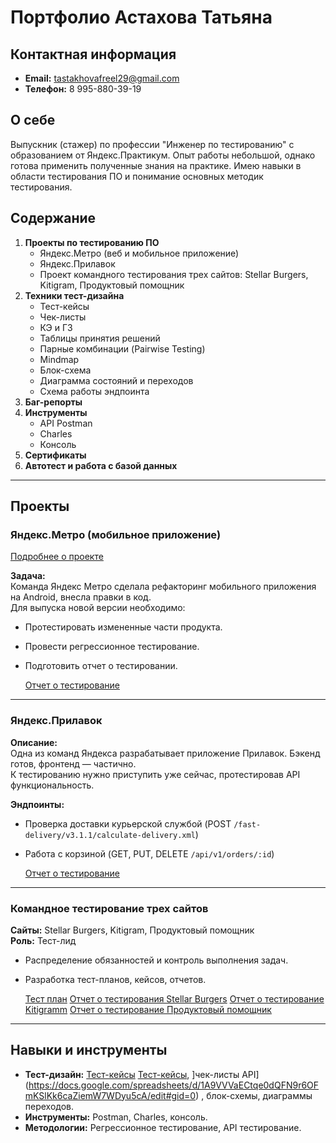 
# Портфолио Астахова Татьяна

## Контактная информация
- **Email:** tastakhovafreel29@gmail.com
- **Телефон:** 8 995-880-39-19

## О себе
Выпускник (стажер) по профессии "Инженер по тестированию" с образованием от Яндекс.Практикум. 
Опыт работы небольшой, однако готова применить полученные знания на практике. 
Имею навыки в области тестирования ПО и понимание основных методик тестирования.

## Содержание
1. **Проекты по тестированию ПО**
    - Яндекс.Метро (веб и мобильное приложение)
    - Яндекс.Прилавок
    - Проект командного тестирования трех сайтов: Stellar Burgers, Kitigram, Продуктовый помощник
2. **Техники тест-дизайна**
    - Тест-кейсы
    - Чек-листы
    - КЭ и ГЗ
    - Таблицы принятия решений
    - Парные комбинации (Pairwise Testing)
    - Mindmap
    - Блок-схема
    - Диаграмма состояний и переходов
    - Схема работы эндпоинта
3. **Баг-репорты**
4. **Инструменты**
    - API Postman
    - Charles
    - Консоль
5. **Сертификаты**
6. **Автотест и работа с базой данных**

---

## Проекты

### Яндекс.Метро (мобильное приложение)
[Подробнее о проекте](https://yandex.ru/metro/moscow?scheme_id=sc34974011)

**Задача:**  
Команда Яндекс Метро сделала рефакторинг мобильного приложения на Android, внесла правки в код.  
Для выпуска новой версии необходимо:
- Протестировать измененные части продукта.
- Провести регрессионное тестирование.
- Подготовить отчет о тестировании.

  [Отчет о тестирование](https://docs.google.com/document/d/1bDthY25zjpCf6SNNiP-FM-udMgAq0R-lGfK7NAPKOTg/edit?usp=sharing)
---

### Яндекс.Прилавок
**Описание:**  
Одна из команд Яндекса разрабатывает приложение Прилавок. Бэкенд готов, фронтенд — частично.  
К тестированию нужно приступить уже сейчас, протестировав API функциональность.

**Эндпоинты:**
- Проверка доставки курьерской службой (POST `/fast-delivery/v3.1.1/calculate-delivery.xml`)
- Работа с корзиной (GET, PUT, DELETE `/api/v1/orders/:id`)

  [Отчет о тестирование](https://docs.google.com/document/d/1byz1aNmtGzKr4frYm17j0g5M4DbtCCKmg1T1H3yNwwg/edit?usp=sharing)

---

### Командное тестирование трех сайтов
**Сайты:** Stellar Burgers, Kitigram, Продуктовый помощник  
**Роль:** Тест-лид  
- Распределение обязанностей и контроль выполнения задач.
- Разработка тест-планов, кейсов, отчетов.

  [Тест план](https://disk.yandex.ru/edit/disk/disk%2F%D0%97%D0%B0%D0%B4%D0%B0%D1%87%D0%B8%20Stellar%20Burgers.docx?sk=y49d1de9a9673c36c10a0d93341d177ea)
  [Отчет о тестирования Stellar Burgers](https://disk.yandex.ru/edit/disk/disk%2F%D0%9E%D1%82%D1%87%D0%B5%D1%82%20%D0%BE%20%D1%82%D0%B5%D1%81%D1%82%D0%B8%D1%80%D0%BE%D0%B2%D0%B0%D0%BD%D0%B8%D0%B8%20Stellar%20Burgers%2C%204-%D1%8F%20%D0%BA%D0%BE%D0%BC%D0%B0%D0%BD%D0%B4%D0%B0%2C%2019-%D1%8F%20%D0%BA%D0%BE%D0%B3%D0%BE%D1%80%D1%82%D0%B0%20%E2%80%94%205-%D0%B8%CC%86%20%D1%81%D0%BF%D1%80%D0%B8%D0%BD%D1%82.%20%D0%98%D0%BD%D0%B6%D0%B5%D0%BD%D0%B5%D1%80%20%D0%BF%D0%BE%20%D1%82%D0%B5%D1%81%D1%82%D0%B8%D1%80%D0%BE%D0%B2%D0%B0%D0%BD%D0%B8%D1%8E%20%D0%BF%D0%BB%D1%8E%D1%81.docx?sk=y49d1de9a9673c36c10a0d93341d177ea)
  [Отчет о тестирование Kitigramm](https://disk.yandex.ru/edit/d/pK-a8sbV5tNYIWKGuK0d8CPegnqahzm72s0qoIz-cKg6eU5BeGVkU1hFQQ)
  [Отчет о тестирование Продуктовый помощник](https://disk.yandex.ru/edit/disk/disk%2F%D0%9F%D1%80%D0%BE%D0%B4%D1%83%D0%BA%D1%82%D0%BE%D0%B2%D1%8B%D0%B8%CC%86%20%D0%9F%D0%BE%D0%BC%D0%BE%D1%89%D0%BD%D0%B8%D0%BA%2C%204-%D1%8F%20%D0%BA%D0%BE%D0%BC%D0%B0%D0%BD%D0%B4%D0%B0%2C%2019-%D1%8F%20%D0%BA%D0%BE%D0%B3%D0%BE%D1%80%D1%82%D0%B0%20%E2%80%94%205-%D0%B8%CC%86%20%D1%81%D0%BF%D1%80%D0%B8%D0%BD%D1%82.%20%D0%98%D0%BD%D0%B6%D0%B5%D0%BD%D0%B5%D1%80%20%D0%BF%D0%BE%20%D1%82%D0%B5%D1%81%D1%82%D0%B8%D1%80%D0%BE%D0%B2%D0%B0%D0%BD%D0%B8%D1%8E%20%D0%BF%D0%BB%D1%8E%D1%81.docx?sk=y49d1de9a9673c36c10a0d93341d177ea)

---

## Навыки и инструменты
- **Тест-дизайн:** [Тест-кейсы](https://drive.google.com/file/d/1XRW0NLXjFNDQ6u3gPKdkQU-lxMKKIhd9/view?usp=drive_link) [Тест-кейсы](https://drive.google.com/file/d/1tazGH6BU7sfppfefbNCijkH7xRv7TR2w/view?usp=drive_link), ]чек-листы API](https://docs.google.com/spreadsheets/d/1A9VVVaECtqe0dQFN9r6OFmKSlKk6caZiemW7WDyu5cA/edit#gid=0) , блок-схемы, диаграммы переходов.
- **Инструменты:** Postman, Charles, консоль.
- **Методологии:** Регрессионное тестирование, API тестирование.

